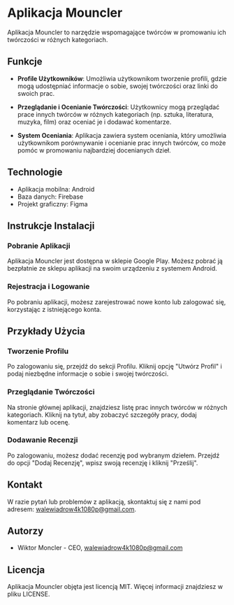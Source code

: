 # Aplikacja Mouncler

Aplikacja Mouncler to narzędzie wspomagające twórców w promowaniu ich twórczości w różnych kategoriach.

## Funkcje

- **Profile Użytkowników**: Umożliwia użytkownikom tworzenie profili, gdzie mogą udostępniać informacje o sobie, swojej twórczości oraz linki do swoich prac.

- **Przeglądanie i Ocenianie Twórczości**: Użytkownicy mogą przeglądać prace innych twórców w różnych kategoriach (np. sztuka, literatura, muzyka, film) oraz oceniać je i dodawać komentarze.

- **System Oceniania**: Aplikacja zawiera system oceniania, który umożliwia użytkownikom porównywanie i ocenianie prac innych twórców, co może pomóc w promowaniu najbardziej docenianych dzieł.

## Technologie

- Aplikacja mobilna: Android
- Baza danych: Firebase
- Projekt graficzny: Figma

## Instrukcje Instalacji

### Pobranie Aplikacji

Aplikacja Mouncler jest dostępna w sklepie Google Play. Możesz pobrać ją bezpłatnie ze sklepu aplikacji na swoim urządzeniu z systemem Android.

### Rejestracja i Logowanie

Po pobraniu aplikacji, możesz zarejestrować nowe konto lub zalogować się, korzystając z istniejącego konta.

## Przykłady Użycia

### Tworzenie Profilu

Po zalogowaniu się, przejdź do sekcji Profilu.
Kliknij opcję "Utwórz Profil" i podaj niezbędne informacje o sobie i swojej twórczości.

### Przeglądanie Twórczości

Na stronie głównej aplikacji, znajdziesz listę prac innych twórców w różnych kategoriach.
Kliknij na tytuł, aby zobaczyć szczegóły pracy, dodaj komentarz lub ocenę.

### Dodawanie Recenzji

Po zalogowaniu, możesz dodać recenzję pod wybranym dziełem.
Przejdź do opcji "Dodaj Recenzję", wpisz swoją recenzję i kliknij "Prześlij".

## Kontakt

W razie pytań lub problemów z aplikacją, skontaktuj się z nami pod adresem: [walewiadrow4k1080p@gmail.com](walewiadrow4k1080p@gmail.com).

## Autorzy

- Wiktor Moncler - CEO, [walewiadrow4k1080p@gmail.com](mailto:walewiadrow4k1080p@gmail.com)


## Licencja

Aplikacja Mouncler objęta jest licencją MIT. Więcej informacji znajdziesz w pliku LICENSE.
